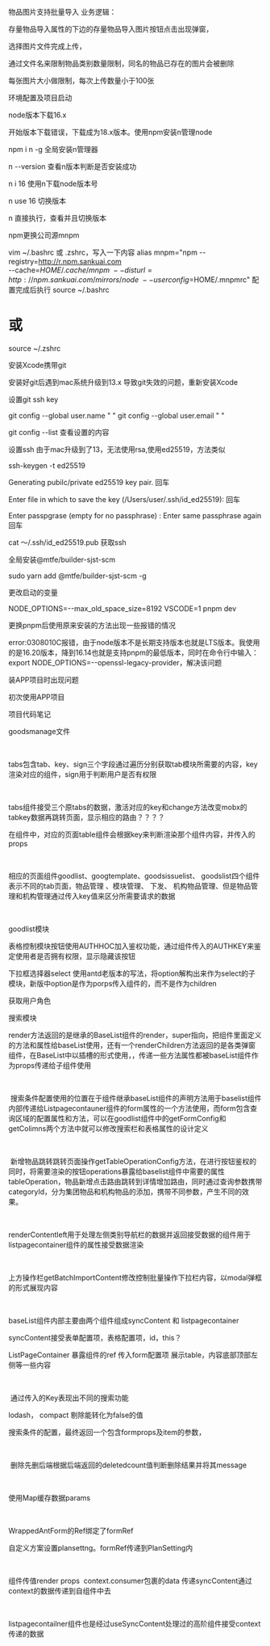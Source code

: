 物品图片支持批量导入
业务逻辑：

 存量物品导入属性的下边的存量物品导入图片按钮点击出现弹窗，

选择图片文件完成上传，

通过文件名来限制物品类别数量限制，同名的物品已存在的图片会被删除

每张图片大小做限制，每次上传数量小于100张

环境配置及项目启动

node版本下载16.x

开始版本下载错误，下载成为18.x版本。使用npm安装n管理node

npm i n -g  全局安装n管理器

n --version 查看n版本判断是否安装成功

n i 16   使用n下载node版本号

n use 16  切换版本

n  直接执行，查看并且切换版本

npm更换公司源mnpm

vim ~/.bashrc 或 .zshrc，写入一下内容
alias mnpm="npm --registry=http://r.npm.sankuai.com \
--cache=$HOME/.cache/mnpm \
--disturl=http://npm.sankuai.com/mirrors/node \
--userconfig=$HOME/.mnpmrc"
配置完成后执行
source ~/.bashrc
# 或
source ~/.zshrc

安装Xcode携带git

安装好git后遇到mac系统升级到13.x 导致git失效的问题，重新安装Xcode

设置git ssh  key

git config --global user.name " "
git config --global user.email " " 


git config --list 查看设置的内容

设置ssh
由于mac升级到了13，无法使用rsa,使用ed25519，方法类似

ssh-keygen -t ed25519

Generating pubilc/private ed25519 key pair.    回车

Enter file in which to save the key (/Users/user/.ssh/id_ed25519):  回车

Enter passpgrase (empty for no passphrase) : Enter same passphrase again  回车

cat ～/.ssh/id_ed25519.pub   获取ssh

全局安装@mtfe/builder-sjst-scm

sudo yarn add @mtfe/builder-sjst-scm -g

更改启动的变量

NODE_OPTIONS=--max_old_space_size=8192 VSCODE=1 pnpm dev

更换pnpm后使用原来安装的方法出现一些报错的情况

error:0308010C报错，由于node版本不是长期支持版本也就是LTS版本。我使用的是16.20版本，降到16.14也就是支持pnpm的最低版本，同时在命令行中输入：export NODE_OPTIONS=--openssl-legacy-provider，解决该问题

装APP项目时出现问题


初次使用APP项目

项目代码笔记

goodsmanage文件

 

tabs包含tab、key、sign三个字段通过遍历分别获取tab模块所需要的内容，key渲染对应的组件，sign用于判断用户是否有权限

 

tabs组件接受三个原tabs的数据，激活对应的key和change方法改变mobx的tabkey数据再跳转页面，显示相应的路由？？？？

在组件中，对应的页面table组件会根据key来判断渲染那个组件内容，并传入的props

 

相应的页面组件goodlist、googtemplate、goodsissuelist、 goodslist四个组件表示不同的tab页面，物品管理 、模块管理、 下发、 机构物品管理、但是物品管理和机构管理通过传入key值来区分所需要请求的数据


  

goodlist模块

表格控制模块按钮使用AUTHHOC加入鉴权功能，通过组件传入的AUTHKEY来鉴定使用者是否拥有权限，显示隐藏该按钮

下拉框选择器select 使用antd老版本的写法，将option解构出来作为select的子模块，新版中option是作为porps传入组件的，而不是作为children

获取用户角色

搜索模块  

render方法返回的是继承的BaseList组件的render，super指向，把组件里面定义的方法和属性给baseList使用，还有一个renderChildren方法返回的是各类弹窗组件，在BaseList中以插槽的形式使用，，传递一些方法属性都被baseList组件作为props传递给子组件使用

 

 搜索条件配置使用的位置在于组件继承baseList组件的声明方法用于baselist组件内部传递给Listpagecontauner组件的form属性的一个方法使用，而form包含查询区域的配置属性和方法，可以在goodlist组件中的getFormConfig和getColimns两个方法中就可以修改搜索栏和表格属性的设计定义 

 

 新增物品跳转跳转页面操作getTableOperationConfig方法，在进行按钮鉴权的同时，将需要渲染的按钮operations暴露给baselist组件中需要的属性tableOperation，物品新增点击路由跳转到详情增加路由，同时通过查询参数携带categoryId，分为集团物品和机构物品的添加，携带不同参数，产生不同的效果。

 

renderContentleft用于处理左侧类别导航栏的数据并返回接受数据的组件用于listpagecontainer组件的属性接受数据渲染

 

上方操作栏getBatchImportContent修改控制批量操作下拉栏内容，以modal弹框的形式展现内容

 

baseList组件内部主要由两个组件组成syncContent 和 listpagecontainer 

syncContent接受表单配置项，表格配置项，id，this？

ListPageContainer 暴露组件的ref 传入form配置项 展示table，内容底部顶部左侧等一些内容

 

 通过传入的Key表现出不同的搜索功能

lodash， compact 剔除能转化为false的值

搜索条件的配置，最终返回一个包含formprops及item的参数，

 

 删除先删后端根据后端返回的deletedcount值判断删除结果并将其message

 

使用Map缓存数据params

 

WrappedAntForm的Ref绑定了formRef

自定义方案设置plansettng。formRef传递到PlanSetting内

 

组件传值render props  context.consumer包裹的data
传递syncContent通过context的数据传递到自组件中去

 

listpagecontailner组件也是经过useSyncContent处理过的高阶组件接受context传递的数据